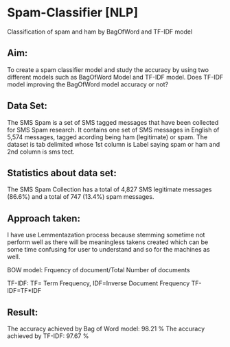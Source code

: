 # Spam-Classifier [NLP]

Classification of spam and ham by BagOfWord and TF-IDF model

## Aim:

To create a spam classifier model and study the accuracy by using two different models such as BagOfWord Model and TF-IDF model. Does TF-IDF model improving the BagOfWord model accuracy or not?

## Data Set:

The SMS Spam is a set of SMS tagged messages that have been collected for SMS Spam research. It contains one set of SMS messages in English of 5,574 messages, tagged acording being ham (legitimate) or spam. The dataset is tab delimited whose 1st column is Label saying spam or ham and 2nd column is sms tect. 

## Statistics about data set:

The SMS Spam Collection has a total of 4,827 SMS legitimate messages (86.6%) and a total of 747 (13.4%) spam messages.

## Approach taken:

I have use Lemmentazation process because stemming sometime not perform well as there will be meaningless takens created which can be some time confusing for user to understand and so for the machines as well.

BOW model: Frquency of document/Total Number of documents

TF-IDF: TF= Term Frequency, IDF=Inverse Document Frequency
        TF-IDF=TF*IDF 


## Result:

The accuracy achieved by Bag of Word model:  98.21  %
The accuracy achieved by TF-IDF:  97.67  %
